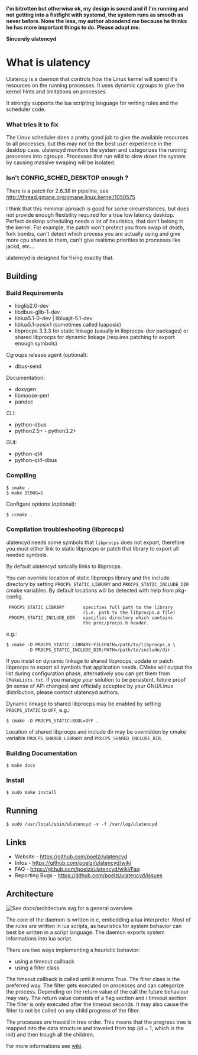 **I'm bitrotten but otherwise ok, my design is sound and if I'm running and not getting into a fistfight with systemd, the system runs as smooth as never before. None the less, my author abondend me because he thinks he has more important things to do.
Please adopt me.**

**Sincerely ulatencyd**


What is ulatency
================

Ulatency is a daemon that controls how the Linux kernel will spend it's
resources on the running processes. It uses dynamic cgroups to give the kernel
hints and limitations on processes.

It strongly supports the lua scripting language for writing rules and the
scheduler code.

### What tries it to fix

The Linux scheduler does a pretty good job to give the available resources to
all processes, but this may not be the best user experience in the desktop case.
ulatencyd monitors the system and categorizes the running processes into cgroups.
Processes that run wild to slow down the system by causing massive swaping will
be isolated.

### Isn't CONFIG_SCHED_DESKTOP enough ?

There is a patch for 2.6.38 in pipeline, see http://thread.gmane.org/gmane.linux.kernel/1050575

I think that this mimimal aproach is good for some circumstances, but does not
provide enough flexibility required for a true low latency desktop.
Perfect desktop scheduling needs a lot of heuristics, that don't belong in
the kernel. For example, the patch won't protect you from swap of death, fork bombs,
can't detect which process you are actually using and give more cpu shares to them,
can't give realtime priorities to processes like jackd, etc...

ulatencyd is designed for fixing exactly that.



Building
--------


### Build Requirements ###

  - libglib2.0-dev
  - libdbus-glib-1-dev
  - liblua5.1-0-dev | libluajit-5.1-dev
  - liblua5.1-posix1 (sometimes called luaposix)
  - libprocps 3.3.3 for static linkage (usually in libprocps-dev packages)
    or shared libprocps for dynamic linkage (requires patching to export
    enough symbols)

Cgroups release agent (optional):
  - dbus-send

Documentation:
  - doxygen
  - libmoose-perl
  - pandoc

CLI:
  - python-dbus
  - python2.5+ - python3.2+

GUI:
  - python-qt4
  - python-qt4-dbus



### Compiling ###

    $ cmake .
    $ make DEBUG=1

Configure options (optional):

    $ ccmake .


### Compilation troubleshooting (libprocps)

  ulatencyd needs some symbols that `libprocps` does not export, therefore
  you must either link to static libprocps or patch that library to
  export all needed symbols.

  By default ulatencyd satically links to libprocps.

  You can override location of static libprocps library and the include
  directory by setting `PROCPS_STATIC_LIBRARY` and `PROCPS_STATIC_INCLUDE_DIR`
  cmake variables. By default locations will be detected with help
  from pkg-config.

     PROCPS_STATIC_LIBRARY       specifies full path to the library
                                 (i.e. path to the libprocps.a file)
     PROCPS_STATIC_INCLUDE_DIR   specifies directory which contains
                                 the proc/procps.h header.

  e.g.:

    $ cmake -D PROCPS_STATIC_LIBRARY:FILEPATH=/path/to/libprocps.a \
            -D PROCPS_STATIC_INCLUDE_DIR:PATH=/path/to/include/dir .

  If you insist on dynamic linkage to shared libprocps, update or patch
  libprocps to export all symbols that application needs. CMake will
  output the list during configuration phase, alternatively you can get
  them from `CMakeLists.txt`. If you manage your solution to be persistent,
  future proof (in sense of API changes) and officially accepted by your
  GNU/Linux distribution, please contact ulatencyd authors.

  Dynamic linkage to shared libprocps may be enabled by setting
  `PROCPS_STATIC` to `OFF`, e.g.:

    $ cmake -D PROCPS_STATIC:BOOL=OFF .

  Location of shared libprocps and include dir may be overridden by
  cmake variable `PROCPS_SHARED_LIBRARY` and `PROCPS_SHARED_INCLUDE_DIR`.


### Building Documentation ###

    $ make docs


### Install ###

    $ sudo make install



Running
-------

    $ sudo /usr/local/sbin/ulatencyd -v -f /var/log/ulatencyd



Links
-----

- Website         -  https://github.com/poelzi/ulatencyd
- Infos           -  https://github.com/poelzi/ulatencyd/wiki
- FAQ             -  https://github.com/poelzi/ulatencyd/wiki/Faq
- Reporting Bugs  -  https://github.com/poelzi/ulatencyd/issues



Architecture
------------

![See docs/architecture.svg for a general overview.](docs/architecture.png "Overview")

The core of the daemon is written in c, embedding a lua interpreter.
Most of the rules are written in lua scripts, as heuristics for system behavior
can best be written in a script language.
The daemon exports system informations into lua script.

There are two ways implementing a heuristic behavior:
- using a timeout callback
- using a filter class

The timeout callback is called until it returns True.
The filter class is the preferred way. The filter gets executed on processes and
can categorize the process. 
Depending on the return value of the call the future behaviour may vary.
The return value consists of a flag section and i timeout section. The filter
is only executed after the timeout seconds.
It may also cause the filter to not be called on any child progress of the filter.

The processes are traveld in tree order. This means that the progress tree is 
mapped into the data structure and traveled from top (id = 1, which is the init)
and then trough all the children.

For more informations see [wiki](docs/wiki/Home.md).

